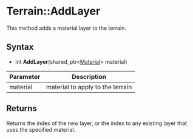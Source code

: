 # Terrain::AddLayer

This method adds a material layer to the terrain.

## Syntax

- int **AddLayer**(shared_ptr<[Material](Material)\> material)

| Parameter | Description |
|---|---|
| material | material to apply to the terrain |

## Returns

Returns the index of the new layer, or the index to any existing layer that uses the specified material.
